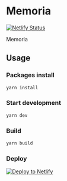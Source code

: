 # Memoria

[![Netlify Status](https://api.netlify.com/api/v1/badges/1dbbd86c-0445-4425-af7c-5eb19bf8b5ce/deploy-status)](https://app.netlify.com/sites/memoria-xd/deploys)

Memoria

## Usage

### Packages install

```sh
yarn install
```

### Start development

```sh
yarn dev
```

### Build

```sh
yarn build
```

### Deploy

[![Deploy to Netlify](https://www.netlify.com/img/deploy/button.svg)](https://app.netlify.com/start/deploy?repository=https://github.com/eleline/Memoria)

